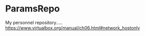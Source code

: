 # ParamsRepo
My personnel repository.....
https://www.virtualbox.org/manual/ch06.html#network_hostonly
